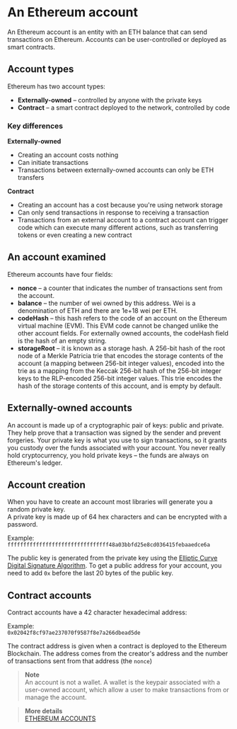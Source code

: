 # An Ethereum account

An Ethereum account is an entity with an ETH balance that can send transactions on Ethereum. Accounts can be user-controlled or deployed as smart contracts.  

## Account types

Ethereum has two account types:
* **Externally-owned** – controlled by anyone with the private keys
* **Contract** – a smart contract deployed to the network, controlled by code

### Key differences

**Externally-owned**
* Creating an account costs nothing
* Can initiate transactions
* Transactions between externally-owned accounts can only be ETH transfers  

**Contract**
* Creating an account has a cost because you're using network storage
* Can only send transactions in response to receiving a transaction
* Transactions from an external account to a contract account can trigger code which can execute many different actions, such as transferring tokens or even creating a new contract

## An account examined

Ethereum accounts have four fields:
* **nonce** – a counter that indicates the number of transactions sent from the account. 
* **balance** – the number of wei owned by this address. Wei is a denomination of ETH and there are 1e+18 wei per ETH.
* **codeHash** – this hash refers to the code of an account on the Ethereum virtual machine (EVM). This EVM code cannot be changed unlike the other account fields. For externally owned accounts, the codeHash field is the hash of an empty string.
* **storageRoot** – it is known as a storage hash. A 256-bit hash of the root node of a Merkle Patricia trie that encodes the storage contents of the account (a mapping between 256-bit integer values), encoded into the trie as a mapping from the Keccak 256-bit hash of the 256-bit integer keys to the RLP-encoded 256-bit integer values. This trie encodes the hash of the storage contents of this account, and is empty by default.

## Externally-owned accounts

An account is made up of a cryptographic pair of keys: public and private. They help prove that a transaction was  signed by the sender and prevent forgeries. Your private key is what you use to sign transactions, so it grants you custody over the funds associated with your account. You never really hold cryptocurrency, you hold private keys – the funds are always on Ethereum's ledger.

## Account creation

When you have to create an account most libraries will generate you a random private key.  
A private key is made up of 64 hex characters and can be encrypted with a password.  

Example:  
`ffffffffffffffffffffffffffffffff48a03bbfd25e8cd036415febaaedce6a`  

The public key is generated from the private key using the [Elliptic Curve Digital Signature Algorithm](https://en.wikipedia.org/wiki/Elliptic_Curve_Digital_Signature_Algorithm). To get a public address for your account, you need to add `0x` before the last 20 bytes of the public key.

## Contract accounts

Contract accounts have a 42 character hexadecimal address:  

Example:  
`0x02042f8cf97ae237070f9587f8e7a266dbead5de`  

The contract address is given when a contract is deployed to the Ethereum Blockchain. The address comes from the creator's address and the number of transactions sent from that address (the `nonce`)  

> **Note**  
> An account is not a wallet. A wallet is the keypair associated with a user-owned account, which allow a user to make transactions from or manage the account.

> **More details**  
> [ETHEREUM ACCOUNTS](https://ethereum.org/en/developers/docs/accounts/)